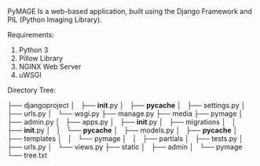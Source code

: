PyMAGE
Is a web-based application, built using the Django Framework and PIL (Python Imaging Library).

Requirements:
1. Python 3
2. Pillow Library
3. NGINX Web Server
4. uWSGI

Directory Tree:

├── djangoproject
│   ├── __init__.py
│   ├── __pycache__
│   ├── settings.py
│   ├── urls.py
│   └── wsgi.py
├── manage.py
├── media
├── pymage
│   ├── admin.py
│   ├── apps.py
│   ├── __init__.py
│   ├── migrations
│   │   ├── __init__.py
│   │   └── __pycache__
│   ├── models.py
│   ├── __pycache__
│   ├── templates
│   │   └── pymage
│   │       ├── partials
│   ├── tests.py
│   ├── urls.py
│   └── views.py
├── static
│   ├── admin
│   └── pymage
└── tree.txt
